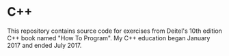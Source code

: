 # C++
This repository contains source code for exercises from Deitel's 10th edition C++ book named "How To Program".  My C++ education began January 2017 and ended July 2017.
